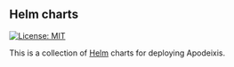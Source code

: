 ## Helm charts

[![License: MIT](https://img.shields.io/badge/License-MIT-blue.svg)](https://opensource.org/licenses/MIT)

This is a collection of [Helm](https://helm.sh/) charts for deploying Apodeixis.